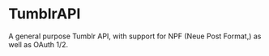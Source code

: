 # TumblrAPI
A general purpose Tumblr API, with support for NPF (Neue Post Format,) as well as OAuth 1/2.
